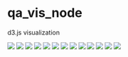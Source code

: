 # qa_vis_node
d3.js visualization

![](/img/context_c.jpg)
![](/img/context_q.jpg)
![](/img/char_c.jpg)
![](/img/char_q.jpg)
![](/img/word_c.jpg)
![](/img/word_q.jpg)
![](/img/highway_c.jpg)
![](/img/highway_q.jpg)
![](/img/loss.jpg)
![](/img/pos.jpg)
![](/img/attention.jpg)
![](/img/mainview.jpg)
![](/img/mainview2.jpg)
